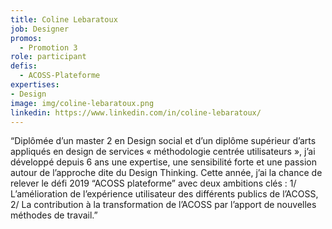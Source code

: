 ```yaml
---
title: Coline Lebaratoux
job: Designer
promos:
  - Promotion 3
role: participant
defis:
  - ACOSS-Plateforme
expertises:
- Design
image: img/coline-lebaratoux.png
linkedin: https://www.linkedin.com/in/coline-lebaratoux/
---
```

“Diplômée d’un master 2 en Design social et d’un diplôme supérieur d’arts appliqués en design de services « méthodologie centrée utilisateurs », j’ai développé depuis 6 ans une expertise, une sensibilité forte et une passion autour de l’approche dite du Design Thinking. Cette année, j’ai la chance de relever le défi 2019 “ACOSS plateforme” avec deux ambitions clés : 1/ L’amélioration de l’expérience utilisateur des différents publics de l’ACOSS, 2/ La contribution à la transformation de l’ACOSS par l’apport de nouvelles méthodes de travail.”
